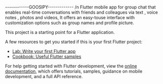 ------------GOOSIPY------------- /n
Flutter mobile app for group chat that enables real-time conversations with friends and colleagues via text , voice notes , photos and videos, It offers an easy-touse interface with customization options such as group names and profile picture.

This project is a starting point for a Flutter application.

A few resources to get you started if this is your first Flutter project:

- [Lab: Write your first Flutter app](https://docs.flutter.dev/get-started/codelab)
- [Cookbook: Useful Flutter samples](https://docs.flutter.dev/cookbook)

For help getting started with Flutter development, view the
[online documentation](https://docs.flutter.dev/), which offers tutorials,
samples, guidance on mobile development, and a full API reference.
